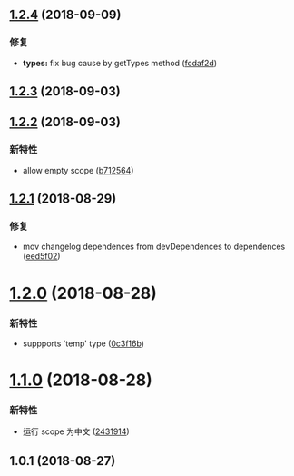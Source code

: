 ## [1.2.4](https://github.com/imcuttle/commitlint-config-befe/compare/v1.2.3...v1.2.4) (2018-09-09)

### 修复

- **types:** fix bug cause by getTypes method ([fcdaf2d](https://github.com/imcuttle/commitlint-config-befe/commit/fcdaf2d))

## [1.2.3](https://github.com/imcuttle/commitlint-config-befe/compare/v1.2.2...v1.2.3) (2018-09-03)

## [1.2.2](https://github.com/imcuttle/commitlint-config-befe/compare/v1.2.1...v1.2.2) (2018-09-03)

### 新特性

- allow empty scope ([b712564](https://github.com/imcuttle/commitlint-config-befe/commit/b712564))

## [1.2.1](https://github.com/imcuttle/commitlint-config-befe/compare/v1.2.0...v1.2.1) (2018-08-29)

### 修复

- mov changelog dependences from devDependences to dependences ([eed5f02](https://github.com/imcuttle/commitlint-config-befe/commit/eed5f02))

# [1.2.0](https://github.com/imcuttle/commitlint-config-befe/compare/v1.1.0...v1.2.0) (2018-08-28)

### 新特性

- suppports 'temp' type ([0c3f16b](https://github.com/imcuttle/commitlint-config-befe/commit/0c3f16b))

# [1.1.0](https://github.com/imcuttle/commitlint-config-befe/compare/v1.0.1...v1.1.0) (2018-08-28)

### 新特性

- 运行 scope 为中文 ([2431914](https://github.com/imcuttle/commitlint-config-befe/commit/2431914))

## 1.0.1 (2018-08-27)
